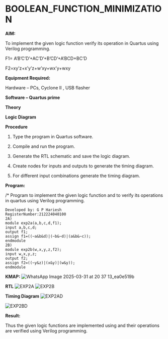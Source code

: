 # BOOLEAN_FUNCTION_MINIMIZATION

**AIM:**

To implement the given logic function verify its operation in Quartus using Verilog programming.

F1= A’B’C’D’+AC’D’+B’CD’+A’BCD+BC’D 

F2=xy’z+x’y’z+w’xy+wx’y+wxy

**Equipment Required:**

Hardware – PCs, Cyclone II , USB flasher

**Software – Quartus prime**

**Theory**

**Logic Diagram**

**Procedure**

1.	Type the program in Quartus software.

2.	Compile and run the program.

3.	Generate the RTL schematic and save the logic diagram.

4.	Create nodes for inputs and outputs to generate the timing diagram.

5.	For different input combinations generate the timing diagram.


**Program:**

/* Program to implement the given logic function and to verify its operations in quartus using Verilog programming. 
```
Developed by: G P Hariesh
RegisterNumber:212224040100
2A)
module exp2a(a,b,c,d,f1);
input a,b,c,d;
output f1;
assign f1=((~a&b&d)|(~b&~d)|(a&b&~c));
endmodule
2B)
module exp2b(w,x,y,z,f2);
input w,x,y,z;
output f2;
assign f2=((~y&z)|(x&y)|(w&y));
endmodule
```
**KMAP:**
![WhatsApp Image 2025-03-31 at 20 37 13_ea0e519b](https://github.com/user-attachments/assets/03cd0aef-5a71-4140-b722-e33fdbaeff1e)



**RTL**
![EXP2A](https://github.com/user-attachments/assets/9a789f40-6aaa-4ec5-a58a-337f7fe4c361)
![EXP2B](https://github.com/user-attachments/assets/394b20c6-3d1d-41b3-b8bc-21dbb72c7ee7)


**Timing Diagram**
![EXP2AD](https://github.com/user-attachments/assets/7b512a9a-54aa-4234-871b-8faa400c73ef)

![EXP2BD](https://github.com/user-attachments/assets/63c02a42-6e4f-4c46-9627-fb127ce4111a)

**Result:**

Thus the given logic functions are implemented using and their operations are verified using Verilog programming.

